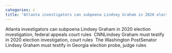 ```yaml
---
categories: c
title: "Atlanta investigators can subpoena Lindsey Graham in 2020 election investigation federal appeals court rules  CNN"
---
```

Atlanta investigators can subpoena Lindsey Graham in 2020 election investigation, federal appeals court rules&nbsp;&nbsp;CNNLindsey Graham must testify in 2020 election investigation, court rules&nbsp;&nbsp;The Washington PostSenator Lindsey Graham must testify in Georgia election probe, judge rules
